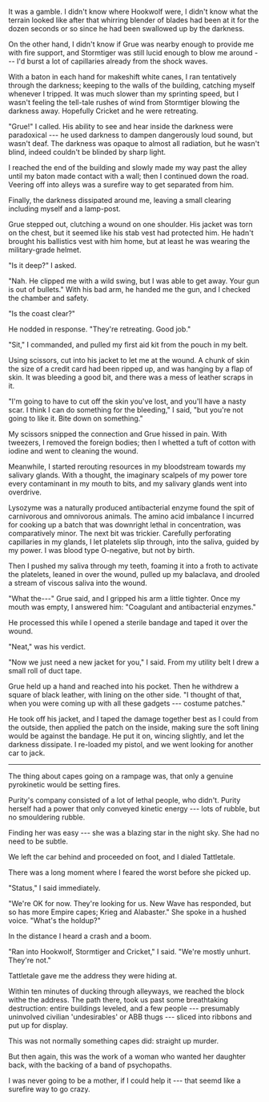 It was a gamble. I didn't know where Hookwolf were, I didn't know what the terrain looked
like after that whirring blender of blades had been at it for the dozen seconds or so since
he had been swallowed up by the darkness.

On the other hand, I didn't know if Grue was nearby enough to provide me with fire support,
and Stormtiger was still lucid enough to blow me around --- I'd burst a lot of capillaries
already from the shock waves.

With a baton in each hand for makeshift white canes, I
ran tentatively through the darkness; keeping to the walls of the building, catching myself
whenever I tripped. It was much slower than my sprinting speed, but I wasn't feeling the tell-tale
rushes of wind from Stormtiger blowing the darkness away. Hopefully Cricket and he were retreating.

"Grue!" I called. His ability to see and hear inside the darkness were paradoxical --- he used
darkness to dampen dangerously loud sound, but wasn't deaf. The darkness was opaque to almost all
radiation, but he wasn't blind, indeed couldn't be blinded by sharp light.

I reached the end of the building and slowly made my way past the alley until my baton made contact with a wall; then I 
continued down the road. Veering off into alleys was a surefire way to get separated from him.

Finally, the darkness dissipated around me, leaving a small clearing including myself and a lamp-post.

Grue stepped out, clutching a wound on one shoulder. His jacket was torn on the chest, but it seemed
like his stab vest had protected him. He hadn't brought his ballistics vest with him home,
but at least he was wearing the military-grade helmet.

"Is it deep?" I asked.

"Nah. He clipped me with a wild swing, but I was able to get away. Your gun is out of bullets."
With his bad arm, he handed me the gun, and I checked the chamber and safety.

"Is the coast clear?"

He nodded in response. "They're retreating. Good job."

"Sit," I commanded, and pulled my first aid kit from the pouch in my belt.

Using scissors, cut into his jacket to let me at the wound. A chunk of skin the size of a credit card had been ripped
up, and was hanging by a flap of skin. It was bleeding a good bit, and there was a mess of leather scraps in it.

"I'm going to have to cut off the skin you've lost, and you'll have a nasty scar.
I think I can do something for the bleeding," I said, "but you're not going to like it. Bite down on something."

My scissors snipped the connection and Grue hissed in pain. With tweezers, I removed the
foreign bodies; then I whetted a tuft of cotton with iodine and went to cleaning the wound.

Meanwhile, I started rerouting resources in my bloodstream towards my salivary
glands. With a thought, the imaginary scalpels of my power tore every contaminant in my mouth to bits,
and my salivary glands went into overdrive.

Lysozyme was a naturally produced antibacterial enzyme found the spit of carnivorous and omnivorous
animals. The amino acid imbalance I incurred for cooking up a batch that was downright lethal in concentration,
was comparatively minor. The next bit was trickier. Carefully perforating capillaries in my glands, I let
platelets slip through, into the saliva, guided by my power. I was blood type O-negative, but not by birth.

Then I pushed my saliva through my teeth, foaming it into a froth to activate the platelets,
leaned in over the wound, pulled up my balaclava, and drooled a stream of viscous saliva into the wound.

"What the---" Grue said, and I gripped his arm a little tighter. Once my mouth was empty, I answered him:
"Coagulant and antibacterial enzymes."

He processed this while I opened a sterile bandage and taped it over the wound.

"Neat," was his verdict.

"Now we just need a new jacket for you," I said. From my utility belt I drew a small roll of duct tape.

Grue held up a hand and reached into his pocket. Then he withdrew a square of black leather, with lining
on the other side. "I thought of that, when you were coming up with all these gadgets --- costume patches."

He took off his jacket, and I taped the damage together best as I could from the outside, then applied the patch
on the inside, making sure the soft lining would be against the bandage. He put it on, wincing slightly, and
let the darkness dissipate. I re-loaded my pistol, and we went looking for another car to jack.

----

The thing about capes going on a rampage was, that only a genuine pyrokinetic would be setting fires.

Purity's company consisted of a lot of lethal people, who didn't. Purity herself had a power that only
conveyed kinetic energy --- lots of rubble, but no smouldering rubble.

Finding her was easy --- she was a blazing star in the night sky. She had no need to be subtle.

We left the car behind and proceeded on foot, and I dialed Tattletale.

There was a long moment where I feared the worst before she picked up.

"Status," I said immediately.

"We're OK for now. They're looking for us. New Wave has responded, but so has more Empire capes;
Krieg and Alabaster." She spoke in a hushed voice. "What's the holdup?"

In the distance I heard a crash and a boom.

"Ran into Hookwolf, Stormtiger and Cricket," I said. "We're mostly unhurt. They're not."

Tattletale gave me the address they were hiding at.

Within ten minutes of ducking through alleyways, we reached the block withe the address.
The path there, took us past some breathtaking destruction: entire buildings leveled,
and a few people --- presumably uninvolved civilian 'undesirables' or ABB thugs
--- sliced into ribbons and put up for display.

This was not normally something capes did: straight up murder.

But then again, this was the work of a woman who wanted her daughter back, with
the backing of a band of psychopaths.

I was never going to be a mother, if I could help it --- that seemd like a surefire way to go crazy.
